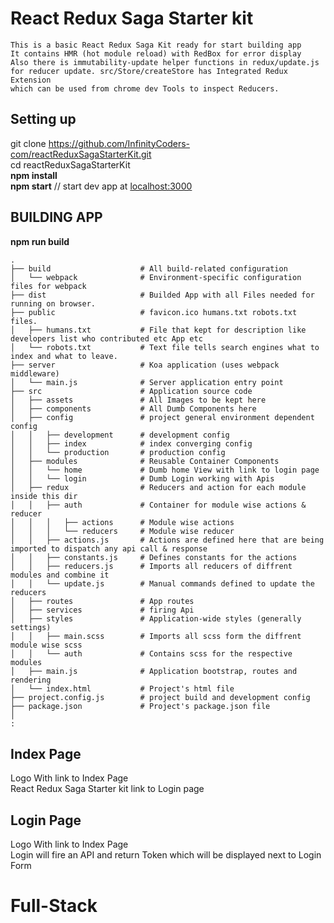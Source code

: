 # React Redux Saga Starter kit

```
This is a basic React Redux Saga Kit ready for start building app  
It contains HMR (hot module reload) with RedBox for error display  
Also there is immutability-update helper functions in redux/update.js  
for reducer update. src/Store/createStore has Integrated Redux Extension  
which can be used from chrome dev Tools to inspect Reducers.
```

## Setting up
git clone https://github.com/InfinityCoders-com/reactReduxSagaStarterKit.git  
cd reactReduxSagaStarterKit  
**npm install**  
**npm start**                      // start dev app at [localhost:3000](http://localhost:3000)  

## BUILDING APP
**npm run build**

```
.
├── build                    # All build-related configuration
│   └── webpack              # Environment-specific configuration files for webpack
├── dist                     # Builded App with all Files needed for running on browser.
├── public                   # favicon.ico humans.txt robots.txt files.
│   ├── humans.txt           # File that kept for description like developers list who contributed etc App etc
│   └── robots.txt           # Text file tells search engines what to index and what to leave.
├── server                   # Koa application (uses webpack middleware)
│   └── main.js              # Server application entry point
├── src                      # Application source code
│   ├── assets               # All Images to be kept here
│   ├── components           # All Dumb Components here
│   ├── config               # project general environment dependent config
│   │   ├── development      # development config
│   │   ├── index            # index converging config
│   │   └── production       # production config
│   ├── modules              # Reusable Container Components
│   │   └── home             # Dumb home View with link to login page
│   │   └── login            # Dumb Login working with Apis
│   ├── redux                # Reducers and action for each module inside this dir
│   │   ├── auth             # Container for module wise actions & reducer
│   │   │   ├── actions      # Module wise actions
│   │   │   └── reducers     # Module wise reducer
│   │   ├── actions.js       # Actions are defined here that are being imported to dispatch any api call & response
│   │   ├── constants.js     # Defines constants for the actions
│   │   ├── reducers.js      # Imports all reducers of diffrent modules and combine it
│   │   └── update.js        # Manual commands defined to update the reducers
│   ├── routes               # App routes
│   ├── services             # firing Api
│   ├── styles               # Application-wide styles (generally settings)
│   │   ├── main.scss        # Imports all scss form the diffrent module wise scss
│   │   └── auth             # Contains scss for the respective modules
│   ├── main.js              # Application bootstrap, routes and rendering
│   └── index.html           # Project's html file
├── project.config.js        # project build and development config
├── package.json             # Project's package.json file
│
:
```


## Index Page

Logo With link to Index Page  
React Redux Saga Starter kit link to Login page  

## Login Page

Logo With link to Index Page  
Login will fire an API and return Token which will be displayed next to Login Form  
# Full-Stack
